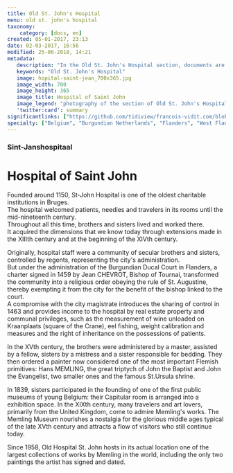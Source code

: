 ```yaml
---
title: Old St. John's Hospital
menu: old st. john's hospital
taxonomy:
    category: [docs, en]
created: 05-01-2017, 23:13
date: 02-03-2017, 16:56
modified: 25-06-2018, 14:21
metadata:
   description: "In the Old St. John's Hospital section, documents are presented to deepen the understanding of several emblematic works of art of the Memling Museum, also called Old St. John's Hospital of Bruges, as the Triptych of St John the Baptist and St John the Evangelist, St. Ursula Shrine, or the Diptych of Maarten van Nieuwenhove."
   keywords: "Old St. John's Hospital"
   image: hopital-saint-jean_700x365.jpg
   image_width: 700
   image_height: 365
   image_title: Hospital of Saint John
   image_legend: "photography of the section of Old St. John's Hospital of site francois-vidit.com"
   'twitter:card': summary
significantlinks: ["https://github.com/tidiview/francois-vidit.com/blob/master/user/sites/docs/pages/01.home/06.bruges/01.hopital-saint-jean/chapter.en.md"]
specialty: ["Belgium", "Burgundian Netherlands", "Flanders", "West Flanders", "Bruges", "Museums in Bruges", "Early Netherlandish painting", "Flemish Primitives", "Flemish Painting", "Northern Renaissance", "Hospital of Saint John", " Hans Memling Museum", "Hans Memling"]
---
```

### Sint-Janshospitaal

# Hospital of Saint John

Founded around 1150, St-John Hospital is one of the oldest charitable institutions in Bruges.  
The hospital welcomed patients, needies and travelers in its rooms until the mid-nineteenth century.  
Throughout all this time, brothers and sisters lived and worked there.  
It acquired the dimensions that we know today through extensions made in the XIIIth century and at the beginning of the XIVth century. 

Originally, hospital staff were a community of secular brothers and sisters, controlled by regents, representing the city's administration.  
But under the administration of the Burgundian Ducal Court in Flanders, a charter signed in 1459 by Jean CHEVROT, Bishop of Tournai, transformed the community into a religious order obeying the rule of St. Augustine, thereby exempting it from the city for the benefit of the bishop linked to the court.  
A compromise with the city magistrate introduces the sharing of control in 1463 and provides income to the hospital by real estate property and communal privileges, such as the measurement of wine unloaded on Kraanplaats (square of the Crane), eel fishing, weight calibration and measures and the right of inheritance on the possessions of patients. 

In the XVth century, the brothers were administered by a master, assisted by a fellow, sisters by a mistress and a sister responsible for bedding. 
They then ordered a painter now considered one of the most important Flemish primitives: Hans MEMLING, the great triptych of John the Baptist and John the Evangelist, two smaller ones and the famous St.Ursula shrine. 

In 1839, sisters participated in the founding of one of the first public museums of young Belgium: their Capitular room is arranged into a exhibition space. 
In the XIXth century, many travelers and art lovers, primarily from the United Kingdom, come to admire Memling's works. 
The Memling Museum nourishes a nostalgia for the glorious middle ages typical of the late XVth century and attracts a flow of visitors who still continue today. 

Since 1958, Old Hospital St. John hosts in its actual location one of the largest collections of works by Memling in the world, including the only two paintings the artist has signed and dated.